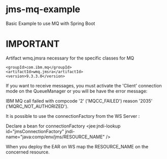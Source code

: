 # jms-mq-example
Basic Example to use MQ with Spring Boot

# IMPORTANT
Artifact wmq.jmsra necessary for the specific classes for MQ

    <groupId>com.ibm.mq</groupId>
    <artifactId>wmq.jmsra</artifactId>
    <version>9.3.3.0</version>

If you want to receive messages, you must activate the 'Client' connection mode on the QueueManager or you will be have the error message:

IBM MQ call failed with compcode '2' ('MQCC_FAILED') reason '2035' ('MQRC_NOT_AUTHORIZED').

It is possible to use the connectionFactory from the WS Server :

Declare a bean for connectionFactory <jee:jndi-lookup id="jmsConnectionFactory" jndi-name="java:comp/env/jms/RESOURCE_NAME" />

When you deploy the EAR on WS map the RESOURCE_NAME on the concerned resource.
